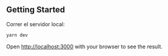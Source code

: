 
## Getting Started

Correr el servidor local:

```bash
yarn dev
```

Open [http://localhost:3000](http://localhost:3000) with your browser to see the result.


